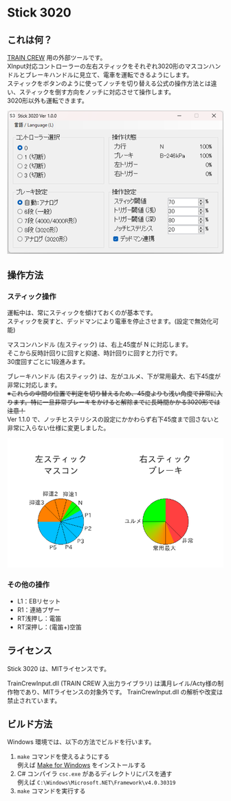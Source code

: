Stick 3020
==========

## これは何？

[TRAIN CREW](https://acty-soft.com/traincrew/) 用の外部ツールです。  
XInput対応コントローラーの左右スティックをそれぞれ3020形のマスコンハンドルとブレーキハンドルに見立て、電車を運転できるようにします。  
スティックをボタンのように使ってノッチを切り替える公式の操作方法とは違い、スティックを倒す方向をノッチに対応させて操作します。  
3020形以外も運転できます。

![スクリーンショット](screenshot.png)

## 操作方法

### スティック操作

運転中は、常にスティックを傾けておくのが基本です。  
スティックを戻すと、デッドマンにより電車を停止させます。(設定で無効化可能)

マスコンハンドル (左スティック) は、右上45度が N に対応します。  
そこから反時計回りに回すと抑速、時計回りに回すと力行です。  
30度回すごとに1段進みます。

ブレーキハンドル (右スティック) は、左がユルメ、下が常用最大、右下45度が非常に対応します。  
~~※これらの中間の位置で判定を切り替えるため、45度よりも浅い角度で非常に入ります。特に一旦非常ブレーキをかけると解除までに長時間かかる3020形では注意！~~  
Ver 1.1.0 で、ノッチヒステリシスの設定にかかわらず右下45度まで回さないと非常に入らない仕様に変更しました。

![スティック操作](stick_control.png)

### その他の操作

* L1：EBリセット
* R1：連絡ブザー
* RT浅押し：電笛
* RT深押し：(電笛+)空笛

## ライセンス

Stick 3020 は、MITライセンスです。

TrainCrewInput.dll (TRAIN CREW 入出力ライブラリ) は溝月レイル/Acty様の制作物であり、MITライセンスの対象外です。
TrainCrewInput.dll の解析や改変は禁止されています。

## ビルド方法

Windows 環境では、以下の方法でビルドを行います。

1. `make` コマンドを使えるようにする  
   例えば [Make for Windows](https://gnuwin32.sourceforge.net/packages/make.htm) をインストールする
2. C# コンパイラ `csc.exe` があるディレクトリにパスを通す  
   例えば `C:\Windows\Microsoft.NET\Framework\v4.0.30319`
3. `make` コマンドを実行する
